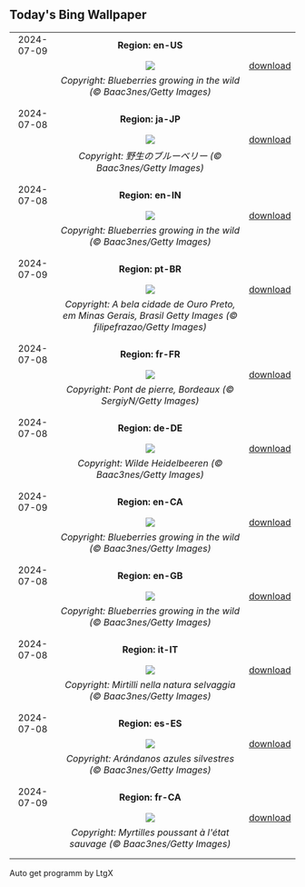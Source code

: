 ## Today's Bing Wallpaper
|      |      |      |
| :----: | :----: | :----: |
|2024-07-09|**Region: en-US**||
||![](https://www.bing.com/th?id=OHR.NorwayBlueberries_EN-US4598733420_UHD.jpg&pid=hp&w=1152&h=648&rs=1&c=4)| [download](https://www.bing.com/th?id=OHR.NorwayBlueberries_EN-US4598733420_UHD.jpg)|
||*Copyright: Blueberries growing in the wild (© Baac3nes/Getty Images)*
||
|||
|2024-07-08|**Region: ja-JP**||
||![](https://www.bing.com/th?id=OHR.NorwayBlueberries_JA-JP1900215964_UHD.jpg&pid=hp&w=1152&h=648&rs=1&c=4)| [download](https://www.bing.com/th?id=OHR.NorwayBlueberries_JA-JP1900215964_UHD.jpg)|
||*Copyright: 野生のブルーベリー (© Baac3nes/Getty Images)*
||
|||
|2024-07-08|**Region: en-IN**||
||![](https://www.bing.com/th?id=OHR.NorwayBlueberries_EN-IN9622921626_UHD.jpg&pid=hp&w=1152&h=648&rs=1&c=4)| [download](https://www.bing.com/th?id=OHR.NorwayBlueberries_EN-IN9622921626_UHD.jpg)|
||*Copyright: Blueberries growing in the wild (© Baac3nes/Getty Images)*
||
|||
|2024-07-09|**Region: pt-BR**||
||![](https://www.bing.com/th?id=OHR.AniversarioOuroPreto_PT-BR1746358764_UHD.jpg&pid=hp&w=1152&h=648&rs=1&c=4)| [download](https://www.bing.com/th?id=OHR.AniversarioOuroPreto_PT-BR1746358764_UHD.jpg)|
||*Copyright: A bela cidade de Ouro Preto, em Minas Gerais, Brasil Getty Images (© filipefrazao/Getty Images)*
||
|||
|2024-07-08|**Region: fr-FR**||
||![](https://www.bing.com/th?id=OHR.PontBordeaux_FR-FR0361302965_UHD.jpg&pid=hp&w=1152&h=648&rs=1&c=4)| [download](https://www.bing.com/th?id=OHR.PontBordeaux_FR-FR0361302965_UHD.jpg)|
||*Copyright: Pont de pierre, Bordeaux (© SergiyN/Getty Images)*
||
|||
|2024-07-08|**Region: de-DE**||
||![](https://www.bing.com/th?id=OHR.NorwayBlueberries_DE-DE3041672461_UHD.jpg&pid=hp&w=1152&h=648&rs=1&c=4)| [download](https://www.bing.com/th?id=OHR.NorwayBlueberries_DE-DE3041672461_UHD.jpg)|
||*Copyright: Wilde Heidelbeeren (© Baac3nes/Getty Images)*
||
|||
|2024-07-09|**Region: en-CA**||
||![](https://www.bing.com/th?id=OHR.NorwayBlueberries_EN-CA2657408447_UHD.jpg&pid=hp&w=1152&h=648&rs=1&c=4)| [download](https://www.bing.com/th?id=OHR.NorwayBlueberries_EN-CA2657408447_UHD.jpg)|
||*Copyright: Blueberries growing in the wild (© Baac3nes/Getty Images)*
||
|||
|2024-07-08|**Region: en-GB**||
||![](https://www.bing.com/th?id=OHR.NorwayBlueberries_EN-GB7208908364_UHD.jpg&pid=hp&w=1152&h=648&rs=1&c=4)| [download](https://www.bing.com/th?id=OHR.NorwayBlueberries_EN-GB7208908364_UHD.jpg)|
||*Copyright: Blueberries growing in the wild (© Baac3nes/Getty Images)*
||
|||
|2024-07-08|**Region: it-IT**||
||![](https://www.bing.com/th?id=OHR.NorwayBlueberries_IT-IT6071091887_UHD.jpg&pid=hp&w=1152&h=648&rs=1&c=4)| [download](https://www.bing.com/th?id=OHR.NorwayBlueberries_IT-IT6071091887_UHD.jpg)|
||*Copyright: Mirtilli nella natura selvaggia (© Baac3nes/Getty Images)*
||
|||
|2024-07-08|**Region: es-ES**||
||![](https://www.bing.com/th?id=OHR.NorwayBlueberries_ES-ES1837982963_UHD.jpg&pid=hp&w=1152&h=648&rs=1&c=4)| [download](https://www.bing.com/th?id=OHR.NorwayBlueberries_ES-ES1837982963_UHD.jpg)|
||*Copyright: Arándanos azules silvestres (© Baac3nes/Getty Images)*
||
|||
|2024-07-09|**Region: fr-CA**||
||![](https://www.bing.com/th?id=OHR.NorwayBlueberries_FR-CA7308941830_UHD.jpg&pid=hp&w=1152&h=648&rs=1&c=4)| [download](https://www.bing.com/th?id=OHR.NorwayBlueberries_FR-CA7308941830_UHD.jpg)|
||*Copyright: Myrtilles poussant à l'état sauvage (© Baac3nes/Getty Images)*
||
|||

Auto get programm by LtgX
